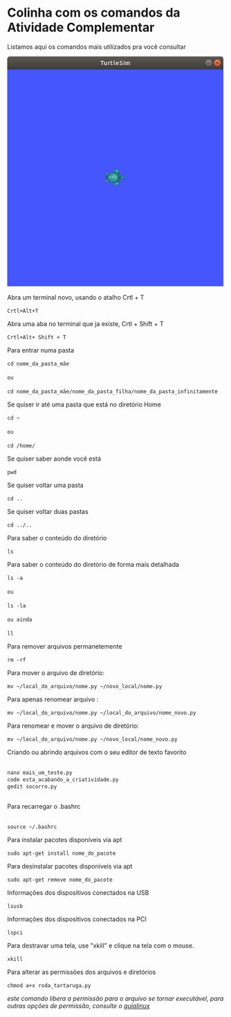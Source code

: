 # Colinha com os comandos da Atividade Complementar

Listamos aqui os comandos mais utilizados pra você consultar 


![TutleSim](/img/turtlesim.png)


Abra um terminal novo, usando o atalho Crtl + T
```
Crtl+Alt+T

```

Abra uma aba no terminal que ja existe, Crtl + Shift + T

```
Crtl+Alt+ Shift + T

```

Para entrar numa pasta

```
cd nome_da_pasta_mãe

ou

cd nome_da_pasta_mãe/nome_da_pasta_filha/nome_da_pasta_infinitamente

```

Se quiser ir até uma pasta que está no diretório Home


```
cd ~

ou

cd /home/

```

Se quiser saber aonde você está

```
pwd

```

Se quiser voltar uma pasta

```
cd ..

```

Se quiser voltar duas pastas

```
cd ../..

```

Para saber o conteúdo do diretório


```
ls

```

Para saber o conteúdo do diretório de forma mais detalhada


```
ls -a

ou

ls -la

ou ainda

ll

```

Para remover arquivos permanetemente

```
rm -rf

```


Para mover o arquivo de diretório:


```
mv ~/local_do_arquivo/nome.py ~/novo_local/nome.py

```


Para apenas renomear arquivo :


```
mv ~/local_do_arquivo/nome.py ~/local_do_arquivo/nome_novo.py

```

Para renomear e mover o arquivo de diretório:


```
mv ~/local_do_arquivo/nome.py ~/novo_local/nome_novo.py

```

Criando ou abrindo arquivos com o seu editor de texto favorito

```

nano mais_um_teste.py
code esta_acabando_a_criatividade.py
gedit socorro.py


```

Para recarregar o .bashrc

```

source ~/.bashrc

```

Para instalar pacotes disponíveis via apt


```
sudo apt-get install nome_do_pacote

```


Para desinstalar pacotes disponíveis via apt

```
sudo apt-get remove nome_do_pacote

```

Informações dos dispositivos conectados na USB 

```
lsusb

```
Informações dos dispositivos conectados na PCI

```
lspci

```

Para destravar uma tela, use "xkill" e clique na tela com o mouse.


```
xkill

```

Para alterar as permissões dos arquivos e diretórios


```
chmod a+x roda_tartaruga.py

```
*este comando libera a permissão para o arquivo se tornar executável, para outras opções de permissão, consulte o [guialinux](https://guialinux.uniriotec.br/chmod/)*